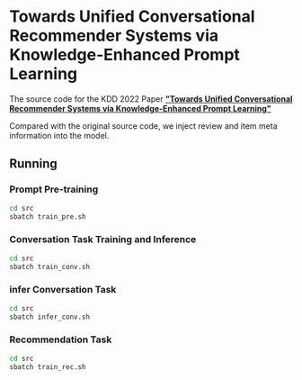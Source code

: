 # Towards Unified Conversational Recommender Systems via Knowledge-Enhanced Prompt Learning
The source code for the KDD 2022 Paper [**"Towards Unified Conversational Recommender Systems via Knowledge-Enhanced Prompt Learning"**](https://arxiv.org/abs/2206.09363)


Compared with the original source code, we inject review and item meta information into the model.


## Running
### Prompt Pre-training
```bash
cd src
sbatch train_pre.sh
```

### Conversation Task Training and Inference
```bash
cd src
sbatch train_conv.sh
```


### infer Conversation Task
```bash
cd src
sbatch infer_conv.sh
```


### Recommendation Task
```bash
cd src
sbatch train_rec.sh
```
